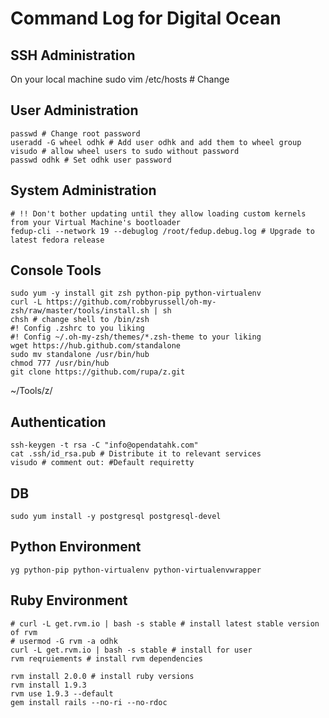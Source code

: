 # Command Log for Digital Ocean

## SSH Administration
On your local machine
	sudo vim /etc/hosts # Change 

## User Administration
	passwd # Change root password
	useradd -G wheel odhk # Add user odhk and add them to wheel group
	visudo # allow wheel users to sudo without password
	passwd odhk # Set odhk user password

## System Administration
	# !! Don't bother updating until they allow loading custom kernels from your Virtual Machine's bootloader
	fedup-cli --network 19 --debuglog /root/fedup.debug.log # Upgrade to latest fedora release	

## Console Tools

	sudo yum -y install git zsh python-pip python-virtualenv
	curl -L https://github.com/robbyrussell/oh-my-zsh/raw/master/tools/install.sh | sh
	chsh # change shell to /bin/zsh
	#! Config .zshrc to you liking 
	#! Config ~/.oh-my-zsh/themes/*.zsh-theme to your liking
	wget https://hub.github.com/standalone
	sudo mv standalone /usr/bin/hub
	chmod 777 /usr/bin/hub
	git clone https://github.com/rupa/z.git
 ~/Tools/z/

## Authentication

	ssh-keygen -t rsa -C "info@opendatahk.com"
	cat .ssh/id_rsa.pub # Distribute it to relevant services
	visudo # comment out: #Default requiretty

## DB

	sudo yum install -y postgresql postgresql-devel


## Python Environment
	yg python-pip python-virtualenv python-virtualenvwrapper

## Ruby Environment
	# curl -L get.rvm.io | bash -s stable # install latest stable version of rvm
	# usermod -G rvm -a odhk
	curl -L get.rvm.io | bash -s stable # install for user
	rvm reqruiements # install rvm dependencies

	rvm install 2.0.0 # install ruby versions
	rvm install 1.9.3
	rvm use 1.9.3 --default
	gem install rails --no-ri --no-rdoc

